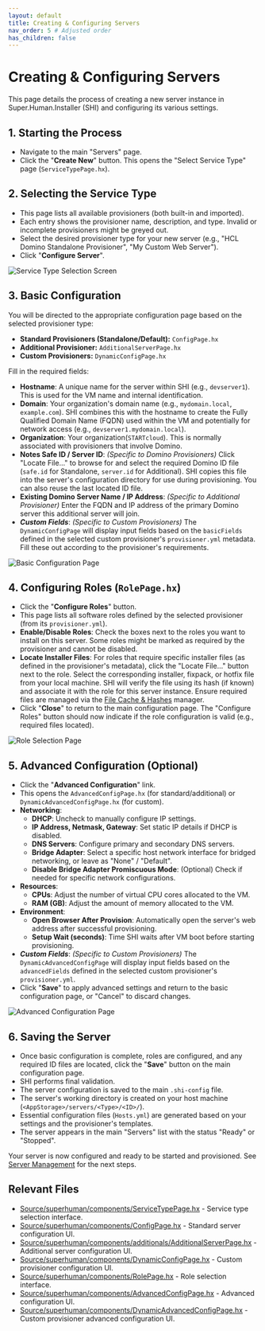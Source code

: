 ```yaml
---
layout: default
title: Creating & Configuring Servers
nav_order: 5 # Adjusted order
has_children: false
---
```


# Creating & Configuring Servers

This page details the process of creating a new server instance in Super.Human.Installer (SHI) and configuring its various settings.

## 1. Starting the Process

*   Navigate to the main "Servers" page.
*   Click the "**Create New**" button. This opens the "Select Service Type" page (`ServiceTypePage.hx`).

## 2. Selecting the Service Type

*   This page lists all available provisioners (both built-in and imported).
*   Each entry shows the provisioner name, description, and type. Invalid or incomplete provisioners might be greyed out.
*   Select the desired provisioner type for your new server (e.g., "HCL Domino Standalone Provisioner", "My Custom Web Server").
*   Click "**Configure Server**".

![Service Type Selection Screen](../assets/server-provisioner-selection.png)

## 3. Basic Configuration

You will be directed to the appropriate configuration page based on the selected provisioner type:

*   **Standard Provisioners (Standalone/Default):** `ConfigPage.hx`
*   **Additional Provisioner:** `AdditionalServerPage.hx`
*   **Custom Provisioners:** `DynamicConfigPage.hx`

Fill in the required fields:

*   **Hostname**: A unique name for the server within SHI (e.g., `devserver1`). This is used for the VM name and internal identification.
*   **Domain**: Your organization's domain name (e.g., `mydomain.local`, `example.com`). SHI combines this with the hostname to create the Fully Qualified Domain Name (FQDN) used within the VM and potentially for network access (e.g., `devserver1.mydomain.local`).
*   **Organization**: Your organization(`STARTcloud`). This is normally associated with provisioners that involve Domino.
*   **Notes Safe ID / Server ID**: *(Specific to Domino Provisioners)* Click "Locate File..." to browse for and select the required Domino ID file (`safe.id` for Standalone, `server.id` for Additional). SHI copies this file into the server's configuration directory for use during provisioning. You can also reuse the last located ID file.
*   **Existing Domino Server Name / IP Address**: *(Specific to Additional Provisioner)* Enter the FQDN and IP address of the primary Domino server this additional server will join.
*   ***Custom Fields***: *(Specific to Custom Provisioners)* The `DynamicConfigPage` will display input fields based on the `basicFields` defined in the selected custom provisioner's `provisioner.yml` metadata. Fill these out according to the provisioner's requirements.

![Basic Configuration Page](../assets/standalone-provisioner-basic-settings.png)

## 4. Configuring Roles (`RolePage.hx`)

*   Click the "**Configure Roles**" button.
*   This page lists all software roles defined by the selected provisioner (from its `provisioner.yml`).
*   **Enable/Disable Roles**: Check the boxes next to the roles you want to install on this server. Some roles might be marked as required by the provisioner and cannot be disabled.
*   **Locate Installer Files**: For roles that require specific installer files (as defined in the provisioner's metadata), click the "Locate File..." button next to the role. Select the corresponding installer, fixpack, or hotfix file from your local machine. SHI will verify the file using its hash (if known) and associate it with the role for this server instance. Ensure required files are managed via the [File Cache & Hashes](file-cache) manager.
*   Click "**Close**" to return to the main configuration page. The "Configure Roles" button should now indicate if the role configuration is valid (e.g., required files located).

![Role Selection Page](../assets/standalone-role-selection-page.png)

## 5. Advanced Configuration (Optional)

*   Click the "**Advanced Configuration**" link.
*   This opens the `AdvancedConfigPage.hx` (for standard/additional) or `DynamicAdvancedConfigPage.hx` (for custom).
*   **Networking**:
    *   **DHCP**: Uncheck to manually configure IP settings.
    *   **IP Address, Netmask, Gateway**: Set static IP details if DHCP is disabled.
    *   **DNS Servers**: Configure primary and secondary DNS servers.
    *   **Bridge Adapter**: Select a specific host network interface for bridged networking, or leave as "None" / "Default".
    *   **Disable Bridge Adapter Promiscuous Mode**: (Optional) Check if needed for specific network configurations.
*   **Resources**:
    *   **CPUs**: Adjust the number of virtual CPU cores allocated to the VM.
    *   **RAM (GB)**: Adjust the amount of memory allocated to the VM.
*   **Environment**:
    *   **Open Browser After Provision**: Automatically open the server's web address after successful provisioning.
    *   **Setup Wait (seconds)**: Time SHI waits after VM boot before starting provisioning.
*   ***Custom Fields***: *(Specific to Custom Provisioners)* The `DynamicAdvancedConfigPage` will display input fields based on the `advancedFields` defined in the selected custom provisioner's `provisioner.yml`.
*   Click "**Save**" to apply advanced settings and return to the basic configuration page, or "Cancel" to discard changes.

![Advanced Configuration Page](../assets/advanced-settings-page.png)

## 6. Saving the Server

*   Once basic configuration is complete, roles are configured, and any required ID files are located, click the "**Save**" button on the main configuration page.
*   SHI performs final validation.
*   The server configuration is saved to the main `.shi-config` file.
*   The server's working directory is created on your host machine (`<AppStorage>/servers/<Type>/<ID>/`).
*   Essential configuration files (`Hosts.yml`) are generated based on your settings and the provisioner's templates.
*   The server appears in the main "Servers" list with the status "Ready" or "Stopped".

Your server is now configured and ready to be started and provisioned. See [Server Management](vm-management) for the next steps.

## Relevant Files

*   [Source/superhuman/components/ServiceTypePage.hx](https://github.com/Moonshine-IDE/Super.Human.Installer/blob/master/Source/superhuman/components/serviceType/ServiceTypePage.hx) - Service type selection interface.
*   [Source/superhuman/components/ConfigPage.hx](https://github.com/Moonshine-IDE/Super.Human.Installer/blob/master/Source/superhuman/components/ConfigPage.hx) - Standard server configuration UI.
*   [Source/superhuman/components/additionals/AdditionalServerPage.hx](https://github.com/Moonshine-IDE/Super.Human.Installer/blob/master/Source/superhuman/components/additionals/AdditionalServerPage.hx) - Additional server configuration UI.
*   [Source/superhuman/components/DynamicConfigPage.hx](https://github.com/Moonshine-IDE/Super.Human.Installer/blob/master/Source/superhuman/components/DynamicConfigPage.hx) - Custom provisioner configuration UI.
*   [Source/superhuman/components/RolePage.hx](https://github.com/Moonshine-IDE/Super.Human.Installer/blob/master/Source/superhuman/components/RolePage.hx) - Role selection interface.
*   [Source/superhuman/components/AdvancedConfigPage.hx](https://github.com/Moonshine-IDE/Super.Human.Installer/blob/master/Source/superhuman/components/AdvancedConfigPage.hx) - Advanced configuration UI.
*   [Source/superhuman/components/DynamicAdvancedConfigPage.hx](https://github.com/Moonshine-IDE/Super.Human.Installer/blob/master/Source/superhuman/components/DynamicAdvancedConfigPage.hx) - Custom provisioner advanced configuration UI.
